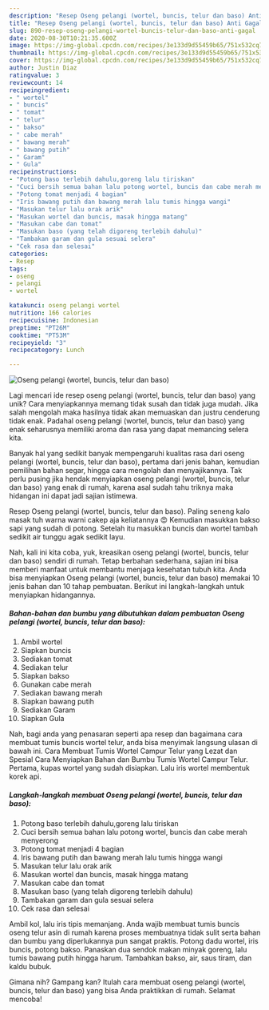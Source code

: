 ```yaml
---
description: "Resep Oseng pelangi (wortel, buncis, telur dan baso) Anti Gagal"
title: "Resep Oseng pelangi (wortel, buncis, telur dan baso) Anti Gagal"
slug: 890-resep-oseng-pelangi-wortel-buncis-telur-dan-baso-anti-gagal
date: 2020-08-30T10:21:35.600Z
image: https://img-global.cpcdn.com/recipes/3e133d9d55459b65/751x532cq70/oseng-pelangi-wortel-buncis-telur-dan-baso-foto-resep-utama.jpg
thumbnail: https://img-global.cpcdn.com/recipes/3e133d9d55459b65/751x532cq70/oseng-pelangi-wortel-buncis-telur-dan-baso-foto-resep-utama.jpg
cover: https://img-global.cpcdn.com/recipes/3e133d9d55459b65/751x532cq70/oseng-pelangi-wortel-buncis-telur-dan-baso-foto-resep-utama.jpg
author: Justin Diaz
ratingvalue: 3
reviewcount: 14
recipeingredient:
- " wortel"
- " buncis"
- " tomat"
- " telur"
- " bakso"
- " cabe merah"
- " bawang merah"
- " bawang putih"
- " Garam"
- " Gula"
recipeinstructions:
- "Potong baso terlebih dahulu,goreng lalu tiriskan"
- "Cuci bersih semua bahan lalu potong wortel, buncis dan cabe merah menyerong"
- "Potong tomat menjadi 4 bagian"
- "Iris bawang putih dan bawang merah lalu tumis hingga wangi"
- "Masukan telur lalu orak arik"
- "Masukan wortel dan buncis, masak hingga matang"
- "Masukan cabe dan tomat"
- "Masukan baso (yang telah digoreng terlebih dahulu)"
- "Tambakan garam dan gula sesuai selera"
- "Cek rasa dan selesai"
categories:
- Resep
tags:
- oseng
- pelangi
- wortel

katakunci: oseng pelangi wortel 
nutrition: 166 calories
recipecuisine: Indonesian
preptime: "PT26M"
cooktime: "PT53M"
recipeyield: "3"
recipecategory: Lunch

---
```



![Oseng pelangi (wortel, buncis, telur dan baso)](https://img-global.cpcdn.com/recipes/3e133d9d55459b65/751x532cq70/oseng-pelangi-wortel-buncis-telur-dan-baso-foto-resep-utama.jpg)

Lagi mencari ide resep oseng pelangi (wortel, buncis, telur dan baso) yang unik? Cara menyiapkannya memang tidak susah dan tidak juga mudah. Jika salah mengolah maka hasilnya tidak akan memuaskan dan justru cenderung tidak enak. Padahal oseng pelangi (wortel, buncis, telur dan baso) yang enak seharusnya memiliki aroma dan rasa yang dapat memancing selera kita.

Banyak hal yang sedikit banyak mempengaruhi kualitas rasa dari oseng pelangi (wortel, buncis, telur dan baso), pertama dari jenis bahan, kemudian pemilihan bahan segar, hingga cara mengolah dan menyajikannya. Tak perlu pusing jika hendak menyiapkan oseng pelangi (wortel, buncis, telur dan baso) yang enak di rumah, karena asal sudah tahu triknya maka hidangan ini dapat jadi sajian istimewa.

Resep Oseng pelangi (wortel, buncis, telur dan baso). Paling seneng kalo masak tuh warna warni cakep aja keliatannya 😍 Kemudian masukkan bakso sapi yang sudah di potong. Setelah itu masukkan buncis dan wortel tambah sedikit air tunggu agak sedikit layu.


Nah, kali ini kita coba, yuk, kreasikan oseng pelangi (wortel, buncis, telur dan baso) sendiri di rumah. Tetap berbahan sederhana, sajian ini bisa memberi manfaat untuk membantu menjaga kesehatan tubuh kita. Anda bisa menyiapkan Oseng pelangi (wortel, buncis, telur dan baso) memakai 10 jenis bahan dan 10 tahap pembuatan. Berikut ini langkah-langkah untuk menyiapkan hidangannya.

<!--inarticleads1-->

##### Bahan-bahan dan bumbu yang dibutuhkan dalam pembuatan Oseng pelangi (wortel, buncis, telur dan baso):

1. Ambil  wortel
1. Siapkan  buncis
1. Sediakan  tomat
1. Sediakan  telur
1. Siapkan  bakso
1. Gunakan  cabe merah
1. Sediakan  bawang merah
1. Siapkan  bawang putih
1. Sediakan  Garam
1. Siapkan  Gula


Nah, bagi anda yang penasaran seperti apa resep dan bagaimana cara membuat tumis buncis wortel telur, anda bisa menyimak langsung ulasan di bawah ini. Cara Membuat Tumis Wortel Campur Telur yang Lezat dan Spesial Cara Menyiapkan Bahan dan Bumbu Tumis Wortel Campur Telur. Pertama, kupas wortel yang sudah disiapkan. Lalu iris wortel membentuk korek api. 

<!--inarticleads2-->

##### Langkah-langkah membuat Oseng pelangi (wortel, buncis, telur dan baso):

1. Potong baso terlebih dahulu,goreng lalu tiriskan
1. Cuci bersih semua bahan lalu potong wortel, buncis dan cabe merah menyerong
1. Potong tomat menjadi 4 bagian
1. Iris bawang putih dan bawang merah lalu tumis hingga wangi
1. Masukan telur lalu orak arik
1. Masukan wortel dan buncis, masak hingga matang
1. Masukan cabe dan tomat
1. Masukan baso (yang telah digoreng terlebih dahulu)
1. Tambakan garam dan gula sesuai selera
1. Cek rasa dan selesai


Ambil kol, lalu iris tipis memanjang. Anda wajib membuat tumis buncis oseng telur asin di rumah karena proses membuatnya tidak sulit serta bahan dan bumbu yang diperlukannya pun sangat praktis. Potong dadu wortel, iris buncis, potong bakso. Panaskan dua sendok makan minyak goreng, lalu tumis bawang putih hingga harum. Tambahkan bakso, air, saus tiram, dan kaldu bubuk. 

Gimana nih? Gampang kan? Itulah cara membuat oseng pelangi (wortel, buncis, telur dan baso) yang bisa Anda praktikkan di rumah. Selamat mencoba!

